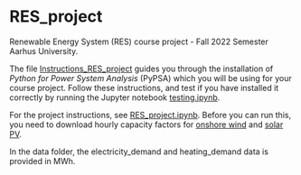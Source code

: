 # RES_project
Renewable Energy System (RES) course project - Fall 2022 Semester Aarhus University.

The file [Instructions_RES_project](https://github.com/martavp/RES_project/blob/master/Instructions_RES_project.pdf) guides you through the installation of *Python for Power System Analysis* (PyPSA) which you will be using for your course project. Follow these instructions, and test if you have installed it correctly by running the Jupyter notebook [testing.ipynb](https://github.com/martavp/RES_project/blob/master/testing.ipynb). 

For the project instructions, see [RES_project.ipynb](https://github.com/martavp/RES_project/blob/master/RES_project.ipynb). Before you can run this, you need to download hourly capacity factors for [onshore wind](https://zenodo.org/record/3253876#.XSiVOEdS8l0) and [solar PV](https://zenodo.org/record/2613651#.XSiVOkdS8l0).

In the data folder, the electricity_demand and heating_demand data is provided in MWh.
